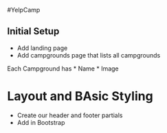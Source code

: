 #YelpCamp

## Initial Setup
* Add landing page
* Add campgrounds page that lists all campgrounds

Each Campground has
	* Name
	* Image

# Layout and BAsic Styling
* Create our header and footer partials
* Add in Bootstrap
